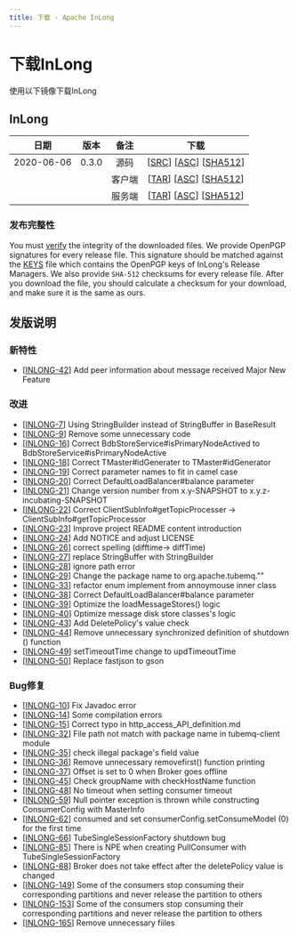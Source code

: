 ```yaml
---
title: 下载 - Apache InLong
---
```


# 下载InLong
  使用以下镜像下载InLong

## InLong
| 日期 | 版本| 备注 | 下载 |
|:---:|:--:|:--:|:--:|
| 2020-06-06 | 0.3.0 | 源码 | [[SRC](https://archive.apache.org/dist/incubator/tubemq/0.3.0-incubating/apache-tubemq-0.3.0-incubating-src.tar.gz)]                 [[ASC](https://archive.apache.org/dist/incubator/tubemq/0.3.0-incubating/apache-tubemq-0.3.0-incubating-src.tar.gz.asc)]             [[SHA512](https://archive.apache.org/dist/incubator/tubemq/0.3.0-incubating/apache-tubemq-0.3.0-incubating-src.tar.gz.sha512)] |
| |                       | 客户端 | [[TAR](https://archive.apache.org/dist/incubator/tubemq/0.3.0-incubating/apache-tubemq-client-0.3.0-incubating-bin.tar.gz)]          [[ASC](archive.apache.org/dist/incubator/tubemq/0.3.0-incubating/apache-tubemq-client-0.3.0-incubating-bin.tar.gz.asc)]      [[SHA512](https://archive.apache.org/dist/incubator/tubemq/0.3.0-incubating/apache-tubemq-client-0.3.0-incubating-bin.tar.gz.sha512)] |
| |                       | 服务端 | [[TAR](https://archive.apache.org/dist/incubator/tubemq/0.3.0-incubating/apache-tubemq-server-0.3.0-incubating-bin.tar.gz)]          [[ASC](https://archive.apache.org/dist/incubator/tubemq/0.3.0-incubating/apache-tubemq-server-0.3.0-incubating-bin.tar.gz.asc)]      [[SHA512](https://archive.apache.org/dist/incubator/tubemq/0.3.0-incubating/apache-tubemq-server-0.3.0-incubating-bin.tar.gz.sha512)] |

### 发布完整性
   You must [verify](https://www.apache.org/info/verification.html) the integrity of the downloaded files. We provide OpenPGP signatures for every release file. This signature should be matched against the [KEYS](https://downloads.apache.org/incubator/inlong/KEYS) file which contains the OpenPGP keys of InLong's Release Managers. We also provide <code>SHA-512</code> checksums for every release file. After you download the file, you should calculate a checksum for your download, and make sure it is the same as ours.

## 发版说明

### 新特性
 - [[INLONG-42](https://issues.apache.org/jira/browse/INLONG-42)] Add peer information about message received Major New Feature
 
### 改进
 - [[INLONG-7](https://issues.apache.org/jira/browse/INLONG-7)] Using StringBuilder instead of StringBuffer in BaseResult
 - [[INLONG-9](https://issues.apache.org/jira/browse/INLONG-9)] Remove some unnecessary code
 - [[INLONG-16](https://issues.apache.org/jira/browse/INLONG-16)] Correct BdbStoreService#isPrimaryNodeActived to BdbStoreService#isPrimaryNodeActive
 - [[INLONG-18](https://issues.apache.org/jira/browse/INLONG-18)] Correct TMaster#idGenerater to TMaster#idGenerator
 - [[INLONG-19](https://issues.apache.org/jira/browse/INLONG-19)] Correct parameter names to fit in camel case
 - [[INLONG-20](https://issues.apache.org/jira/browse/INLONG-20)] Correct DefaultLoadBalancer#balance parameter
 - [[INLONG-21](https://issues.apache.org/jira/browse/INLONG-21)] Change version number from x.y-SNAPSHOT to x.y.z-incubating-SNAPSHOT
 - [[INLONG-22](https://issues.apache.org/jira/browse/INLONG-22)] Correct ClientSubInfo#getTopicProcesser -> ClientSubInfo#getTopicProcessor
 - [[INLONG-23](https://issues.apache.org/jira/browse/INLONG-23)] Improve project README content introduction
 - [[INLONG-24](https://issues.apache.org/jira/browse/INLONG-24)] Add NOTICE and adjust LICENSE
 - [[INLONG-26](https://issues.apache.org/jira/browse/INLONG-26)] correct spelling (difftime-> diffTime)
 - [[INLONG-27](https://issues.apache.org/jira/browse/INLONG-27)] replace StringBuffer with StringBuilder
 - [[INLONG-28](https://issues.apache.org/jira/browse/INLONG-28)] ignore path error
 - [[INLONG-29](https://issues.apache.org/jira/browse/INLONG-29)] Change the package name to org.apache.tubemq.""
 - [[INLONG-33](https://issues.apache.org/jira/browse/INLONG-33)] refactor enum implement from annoymouse inner class
 - [[INLONG-38](https://issues.apache.org/jira/browse/INLONG-38)] Correct DefaultLoadBalancer#balance parameter
 - [[INLONG-39](https://issues.apache.org/jira/browse/INLONG-39)] Optimize the loadMessageStores() logic
 - [[INLONG-40](https://issues.apache.org/jira/browse/INLONG-40)] Optimize message disk store classes's logic
 - [[INLONG-43](https://issues.apache.org/jira/browse/INLONG-43)] Add DeletePolicy's value check
 - [[INLONG-44](https://issues.apache.org/jira/browse/INLONG-44)] Remove unnecessary synchronized definition of shutdown () function
 - [[INLONG-49](https://issues.apache.org/jira/browse/INLONG-49)] setTimeoutTime change to updTimeoutTime
 - [[INLONG-50](https://issues.apache.org/jira/browse/INLONG-50)] Replace fastjson to gson
 
 
### Bug修复
 - [[INLONG-10](https://issues.apache.org/jira/browse/INLONG-10)] Fix Javadoc error
 - [[INLONG-14](https://issues.apache.org/jira/browse/INLONG-14)] Some compilation errors
 - [[INLONG-15](https://issues.apache.org/jira/browse/INLONG-15)] Correct typo in http_access_API_definition.md
 - [[INLONG-32](https://issues.apache.org/jira/browse/INLONG-32)] File path not match with package name in tubemq-client module
 - [[INLONG-35](https://issues.apache.org/jira/browse/INLONG-35)] check illegal package's field value
 - [[INLONG-36](https://issues.apache.org/jira/browse/INLONG-36)] Remove unnecessary removefirst() function printing
 - [[INLONG-37](https://issues.apache.org/jira/browse/INLONG-37)] Offset is set to 0 when Broker goes offline
 - [[INLONG-45](https://issues.apache.org/jira/browse/INLONG-45)] Check groupName with checkHostName function
 - [[INLONG-48](https://issues.apache.org/jira/browse/INLONG-48)] No timeout when setting consumer timeout
 - [[INLONG-59](https://issues.apache.org/jira/browse/INLONG-59)] Null pointer exception is thrown while constructing ConsumerConfig with MasterInfo
 - [[INLONG-62](https://issues.apache.org/jira/browse/INLONG-62)] consumed and set consumerConfig.setConsumeModel (0) for the first time
 - [[INLONG-66](https://issues.apache.org/jira/browse/INLONG-66)] TubeSingleSessionFactory shutdown bug
 - [[INLONG-85](https://issues.apache.org/jira/browse/INLONG-85)] There is NPE when creating PullConsumer with TubeSingleSessionFactory
 - [[INLONG-88](https://issues.apache.org/jira/browse/INLONG-88)] Broker does not take effect after the deletePolicy value is changed
 - [[INLONG-149](https://issues.apache.org/jira/browse/INLONG-149)] Some of the consumers stop consuming their corresponding partitions and never release the partition to others
 - [[INLONG-153](https://issues.apache.org/jira/browse/INLONG-153)] Some of the consumers stop consuming their corresponding partitions and never release the partition to others
 - [[INLONG-165](https://issues.apache.org/jira/browse/INLONG-165)] Remove unnecessary fiiles
 
